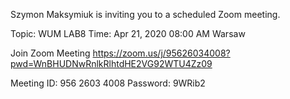 Szymon Maksymiuk is inviting you to a scheduled Zoom meeting.

Topic: WUM LAB8
Time: Apr 21, 2020 08:00 AM Warsaw

Join Zoom Meeting
https://zoom.us/j/95626034008?pwd=WnBHUDNwRnlkRlhtdHE2VG92WTU4Zz09

Meeting ID: 956 2603 4008
Password: 9WRib2
